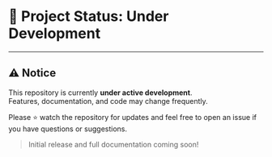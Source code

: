 # 🚧 Project Status: Under Development

---

## ⚠️ Notice

This repository is currently **under active development**.  
Features, documentation, and code may change frequently.

Please ⭐️ watch the repository for updates and feel free to open an issue if you have questions or suggestions.

> Initial release and full documentation coming soon!
